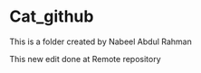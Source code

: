 # Cat_github
 
This is a folder created by Nabeel Abdul Rahman

This new edit done at Remote repository
